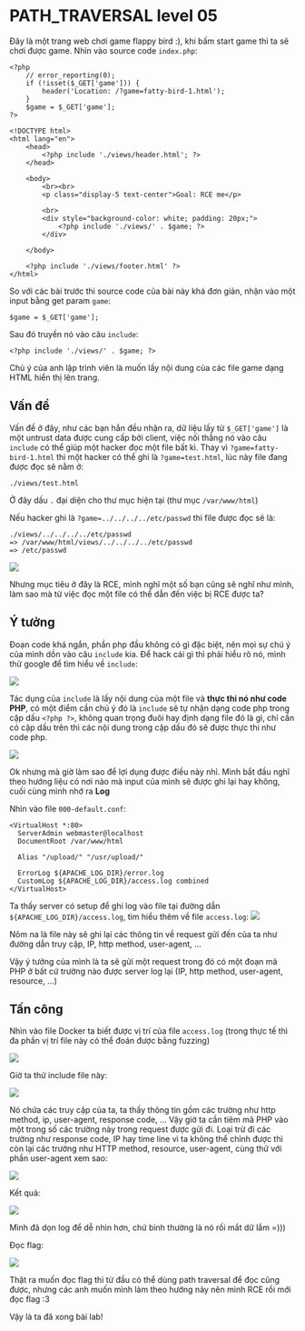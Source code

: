 # PATH_TRAVERSAL level 05 

Đây là một trang web chơi game flappy bird :), khi bấm start game thì ta sẽ chơi được game. Nhìn vào source code `index.php`:

```
<?php
    // error_reporting(0);
    if (!isset($_GET['game'])) {
        header('Location: /?game=fatty-bird-1.html');
    }
    $game = $_GET['game'];
?>

<!DOCTYPE html>
<html lang="en">
    <head>
        <?php include './views/header.html'; ?>
    </head>

    <body>
        <br><br>
        <p class="display-5 text-center">Goal: RCE me</p>

        <br>
        <div style="background-color: white; padding: 20px;">
            <?php include './views/' . $game; ?>
        </div>

    </body>

    <?php include './views/footer.html' ?>
</html>
```

So với các bài trước thì source code của bài này khá đơn giản, nhận vào một input bằng get param `game`:
```
$game = $_GET['game'];
```
Sau đó truyền nó vào câu `include`:
```
<?php include './views/' . $game; ?>
```

Chủ ý của anh lập trình viên là muốn lấy nội dung của các file game dạng HTML hiển thị lên trang.

## Vấn đề

Vấn đề ở đây, như các bạn hẳn đều nhận ra, dữ liệu lấy từ `$_GET['game']` là một untrust data được cung cấp bởi client, việc nối thẳng nó vào câu `include` có thể giúp một hacker đọc một file bất kì. Thay vì `?game=fatty-bird-1.html` thì một hacker có thể ghi là `?game=test.html`, lúc này file đang được đọc sẽ nằm ở:
```
./views/test.html
```
Ở đây dấu `.` đại diện cho thư mục hiện tại (thư mục `/var/www/html`)

Nếu hacker ghi là `?game=../../../../etc/passwd` thì file được đọc sẽ là:
```
./views/../../../../etc/passwd 
=> /var/www/html/views/../../../../etc/passwd 
=> /etc/passwd
```
![](https://i.imgur.com/nXgrxNt.png)

Nhưng mục tiêu ở đây là RCE, mình nghĩ một số bạn cũng sẽ nghĩ như mình, làm sao mà từ việc đọc một file có thể dẫn đến việc bị RCE được ta?

## Ý tưởng

Đoạn code khá ngắn, phần php đầu không có gì đặc biệt, nên mọi sự chú ý của mình dồn vào câu `include` kia. Để hack cái gì thì phải hiểu rõ nó, mình thử google để tìm hiểu về `include`:

![](https://i.imgur.com/OjZwV32.png)

Tác dụng của `include` là lấy nội dung của một file và **thực thi nó như code PHP**, có một điểm cần chú ý đó là `include` sẽ tự nhận dạng code php trong cặp dấu `<?php ?>`, không quan trọng đuôi hay định dạng file đó là gì, chỉ cần có cặp dấu trên thì các nội dung trong cặp dấu đó sẽ được thực thi như code php.

![](https://i.imgur.com/eaYHnMz.png)

Ok nhưng mà giờ làm sao để lợi dụng được điều này nhỉ. Mình bắt đầu nghĩ theo hướng liệu có nơi nào mà input của mình sẽ được ghi lại hay không, cuối cùng mình nhớ ra **Log**

Nhìn vào file `000-default.conf`:
```
<VirtualHost *:80>
  ServerAdmin webmaster@localhost
  DocumentRoot /var/www/html

  Alias "/upload/" "/usr/upload/"

  ErrorLog ${APACHE_LOG_DIR}/error.log
  CustomLog ${APACHE_LOG_DIR}/access.log combined
</VirtualHost>

```
Ta thấy server có setup để ghi log vào file tại đường dẫn `${APACHE_LOG_DIR}/access.log`, tìm hiểu thêm về file `access.log`:
![](https://i.imgur.com/UFymxMC.png)

Nôm na là file này sẽ ghi lại các thông tin về request gửi đến của ta như đường dẫn truy cập, IP, http method, user-agent, ...

Vậy ý tưởng của mình là ta sẽ gửi một request trong đó có một đoạn mã PHP ở bất cứ trường nào được server log lại (IP, http method, user-agent, resource, ...)

## Tấn công

Nhìn vào file Docker ta biết được vị trí của file `access.log` (trong thực tế thì đa phần vị trí file này có thể đoán được bằng fuzzing)

![](https://i.imgur.com/y3yma2f.png)

Giờ ta thử include file này:

![](https://i.imgur.com/eDl3XwH.png)

Nó chứa các truy cập của ta, ta thấy thông tin gồm các trường như http method, ip, user-agent, response code, ... Vậy giờ ta cần tiêm mã PHP vào một trong số các trường này trong request được gửi đi. Loại trừ đi các trường như response code, IP hay time line vì ta không thể chỉnh được thì còn lại các trường như HTTP method, resource, user-agent, cùng thử với phần user-agent xem sao:

![](https://i.imgur.com/DDaoBF2.png)

Kết quả:

![](https://i.imgur.com/CFMHMXp.png)

Mình đã dọn log để dễ nhìn hơn, chứ bình thường là nó rối mắt dữ lắm =)))

Đọc flag:

![](https://i.imgur.com/h9jSJm4.png)

Thật ra muốn đọc flag thì từ đầu có thể dùng path traversal để đọc cũng được, nhưng các anh muốn mình làm theo hướng này nên mình RCE rồi mới đọc flag :3

Vậy là ta đã xong bài lab!
